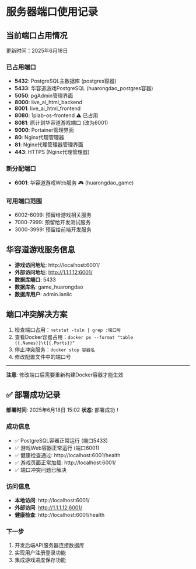 # 服务器端口使用记录

## 当前端口占用情况
更新时间：2025年6月18日

### 已占用端口
- **5432**: PostgreSQL主数据库 (postgres容器)
- **5433**: 华容道游戏PostgreSQL (huarongdao_postgres容器)
- **5050**: pgAdmin管理界面
- **8000**: live_ai_html_backend
- **8001**: live_ai_html_frontend  
- **8080**: 1plab-os-frontend ⚠️ 已占用
- **8081**: 原计划华容道游戏端口 (改为6001)
- **9000**: Portainer管理界面
- **80**: Nginx代理管理器
- **81**: Nginx代理管理器管理界面
- **443**: HTTPS (Nginx代理管理器)

### 新分配端口
- **6001**: 华容道游戏Web服务 🎮 (huarongdao_game)

### 可用端口范围
- 6002-6099: 预留给游戏相关服务
- 7000-7999: 预留给开发测试服务
- 3000-3999: 预留给前端开发服务

## 华容道游戏服务信息
- **游戏访问地址**: http://localhost:6001/
- **外部访问地址**: http://1.1.1.12:6001/
- **数据库端口**: 5433
- **数据库名**: game_huarongdao
- **数据库用户**: admin.lanlic

## 端口冲突解决方案
1. 检查端口占用：`netstat -tuln | grep :端口号`
2. 查看Docker容器占用：`docker ps --format "table {{.Names}}\t{{.Ports}}"`
3. 停止冲突服务：`docker stop 容器名`
4. 修改配置文件中的端口号

---
**注意**: 修改端口后需要重新构建Docker容器才能生效

## ✅ 部署成功记录
**部署时间**: 2025年6月18日 15:02
**状态**: 部署成功！

### 成功信息
- ✅ PostgreSQL容器正常运行 (端口5433)
- ✅ 游戏Web容器正常运行 (端口6001)
- ✅ 健康检查通过: http://localhost:6001/health
- ✅ 游戏页面正常加载: http://localhost:6001/
- ✅ 端口冲突问题已解决

### 访问信息
- **本地访问**: http://localhost:6001/
- **外部访问**: http://1.1.1.12:6001/
- **健康检查**: http://localhost:6001/health

### 下一步
1. 开发后端API服务器连接数据库
2. 实现用户注册登录功能
3. 集成游戏进度保存功能
